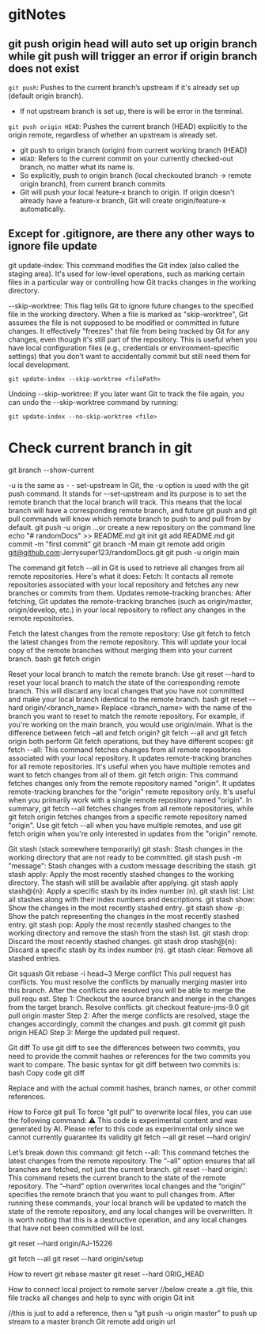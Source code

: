 # gitNotes

##  git push origin head will auto set up origin branch while git push will trigger an error if origin branch does not exist
`git push`: Pushes to the current branch’s upstream if it's already set up (default origin branch).
- If not upstream branch is set up, there is will be error in the terminal.

`git push origin HEAD`: Pushes the current branch (HEAD) explicitly to the origin remote, regardless of whether an upstream is already set.
- git push to origin branch (origin) from current working branch (HEAD)
- `HEAD`: Refers to the current commit on your currently checked-out branch, no matter what its name is.
- So explicitly, push to origin branch (local checkouted branch -> remote origin branch), from current branch commits
- Git will push your local feature-x branch to origin. If origin doesn't already have a feature-x branch, Git will create origin/feature-x automatically.

## Except for .gitignore, are there any other ways to ignore file update
git update-index: This command modifies the Git index (also called the staging area). It's used for low-level operations, such as marking certain files in a particular way or controlling how Git tracks changes in the working directory.

--skip-worktree: This flag tells Git to ignore future changes to the specified file in the working directory. When a file is marked as "skip-worktree", Git assumes the file is not supposed to be modified or committed in future changes. It effectively "freezes" that file from being tracked by Git for any changes, even though it's still part of the repository. This is useful when you have local configuration files (e.g., credentials or environment-specific settings) that you don’t want to accidentally commit but still need them for local development.
```
git update-index --skip-worktree <filePath>
```

Undoing --skip-worktree: If you later want Git to track the file again, you can undo the --skip-worktree command by running:
```
git update-index --no-skip-worktree <file>
```





# Check current branch in git
git branch --show-current


-u is the same as - - set-upstream
In Git, the -u option is used with the git push command. It stands for --set-upstream and its purpose is to set the remote branch that the local branch will track. This means that the local branch will have a corresponding remote branch, and future git push and git pull commands will know which remote branch to push to and pull from by default.
git push -u origin <branch-name>
…or create a new repository on the command line
echo "# randomDocs" >> README.md
git init
git add README.md
git commit -m "first commit"
git branch -M main
git remote add origin git@github.com:Jerrysuper123/randomDocs.git
git push -u origin main








The command git fetch --all in Git is used to retrieve all changes from all remote repositories.
Here's what it does:
Fetch: It contacts all remote repositories associated with your local repository and fetches any new branches or commits from them.
Updates remote-tracking branches: After fetching, Git updates the remote-tracking branches (such as origin/master, origin/develop, etc.) in your local repository to reflect any changes in the remote repositories.




Fetch the latest changes from the remote repository: 
Use git fetch to fetch the latest changes from the remote repository. This will update your local copy of the remote branches without merging them into your current branch.
bash
git fetch origin


Reset your local branch to match the remote branch: Use git reset --hard to reset your local branch to match the state of the corresponding remote branch. This will discard any local changes that you have not committed and make your local branch identical to the remote branch.
bash
git reset --hard origin/<branch_name>
Replace <branch_name> with the name of the branch you want to reset to match the remote repository. For example, if you're working on the main branch, you would use origin/main.
What is the difference between fetch –all and fetch origin?
git fetch --all and git fetch origin both perform Git fetch operations, but they have different scopes:
git fetch --all:
This command fetches changes from all remote repositories associated with your local repository.
It updates remote-tracking branches for all remote repositories.
It's useful when you have multiple remotes and want to fetch changes from all of them.
git fetch origin:
This command fetches changes only from the remote repository named "origin".
It updates remote-tracking branches for the "origin" remote repository only.
It's useful when you primarily work with a single remote repository named "origin".
In summary, git fetch --all fetches changes from all remote repositories, while git fetch origin fetches changes from a specific remote repository named "origin". Use git fetch --all when you have multiple remotes, and use git fetch origin when you're only interested in updates from the "origin" remote.


Git stash (stack somewhere temporarily)
git stash: Stash changes in the working directory that are not ready to be committed.
git stash push -m "message": Stash changes with a custom message describing the stash.
git stash apply: Apply the most recently stashed changes to the working directory. The stash will still be available after applying.
git stash apply stash@{n}: Apply a specific stash by its index number (n).
git stash list: List all stashes along with their index numbers and descriptions.
git stash show: Show the changes in the most recently stashed entry.
git stash show -p: Show the patch representing the changes in the most recently stashed entry.
git stash pop: Apply the most recently stashed changes to the working directory and remove the stash from the stash list.
git stash drop: Discard the most recently stashed changes.
git stash drop stash@{n}: Discard a specific stash by its index number (n).
git stash clear: Remove all stashed entries.



Git squash
Git rebase -i head~3
Merge conflict
This pull request has conflicts.
You must resolve the conflicts by manually merging master into this branch. After the conflicts are resolved you will be able to merge the pull requ	est.
Step 1: Checkout the source branch and merge in the changes from the target branch. Resolve conflicts.
git checkout feature-jms-9.0 
git pull origin master
Step 2: After the merge conflicts are resolved, stage the changes accordingly, commit the changes and push.
git commit 
git push origin HEAD
Step 3: Merge the updated pull request.


Git diff
To use git diff to see the differences between two commits, you need to provide the commit hashes or references for the two commits you want to compare. The basic syntax for git diff between two commits is:
bash
Copy code
git diff <commit1> <commit2>

Replace <commit1> and <commit2> with the actual commit hashes, branch names, or other commit references.

How to Force git pull
To force “git pull” to overwrite local files, you can use the following command:
⚠ This code is experimental content and was generated by AI. Please refer to this code as experimental only since we cannot currently guarantee its validity
git fetch --all
git reset --hard origin/<branch-name>

Let’s break down this command:
git fetch --all: This command fetches the latest changes from the remote repository. The “–all” option ensures that all branches are fetched, not just the current branch.
git reset --hard origin/<branch-name>: This command resets the current branch to the state of the remote repository. The “–hard” option overwrites local changes and the “origin/” specifies the remote branch that you want to pull changes from.
After running these commands, your local branch will be updated to match the state of the remote repository, and any local changes will be overwritten. It is worth noting that this is a destructive operation, and any local changes that have not been committed will be lost.

git reset --hard origin/AJ-15226


git fetch --all
git reset --hard origin/setup

How to revert git rebase master
git reset --hard ORIG_HEAD

How to connect local project to remote server
//below create a .git file, this file tracks all changes and help to sync with origin 
Git init

//this is just to add a reference, then u “git push -u origin master” to push up stream to a master branch
Git remote add origin url




